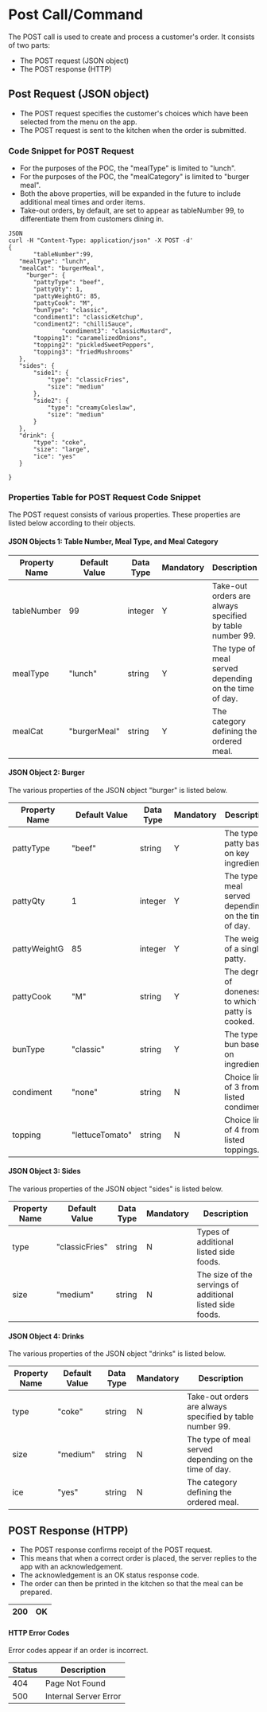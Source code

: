 # Post Call/Command 
The POST call is used to create and process a customer's order. It consists of two parts:  
* The POST request (JSON object)
* The POST response (HTTP)
 
## Post Request (JSON object)  
* The POST request specifies the customer's choices which have been selected from the menu on the app. 
* The POST request is sent to the kitchen when the order is submitted.

### Code Snippet for POST Request  
* For the purposes of the POC, the "mealType" is limited to "lunch".
* For the purposes of the POC, the "mealCategory" is limited to "burger meal".
* Both the above properties, will be expanded in the future to include additional meal times and order items.
* Take-out orders, by default, are set to appear as tableNumber 99, to differentiate them from customers dining in.  
 ```
JSON   
curl -H "Content-Type: application/json" -X POST -d'  
{  
        "tableNumber":99,  
	"mealType": "lunch",  
	"mealCat": "burgerMeal",  
	  "burger": {  
		"pattyType": "beef",  
		"pattyQty": 1,  
		"pattyWeightG": 85,  
		"pattyCook": "M",  
		"bunType": "classic",  
		"condiment1": "classicKetchup",  
		"condiment2": "chilliSauce",  
                "condiment3": "classicMustard",  
		"topping1": "caramelizedOnions",  
		"topping2": "pickledSweetPeppers",  
		"topping3": "friedMushrooms"  
	},  
	"sides": {  
		"side1": {  
			"type": "classicFries",  
			"size": "medium"  
		},  
		"side2": {  
			"type": "creamyColeslaw",  
			"size": "medium"  
		}  
	},  
	"drink": {  
		"type": "coke",  
		"size": "large",  
		"ice": "yes"   
	}

}
```

### Properties Table for POST Request Code Snippet  
The POST request consists of various properties.  These properties are listed below according to their objects. 
#### JSON Objects 1: **Table Number, Meal Type, and Meal Category**  

| Property Name | Default Value         | Data Type | Mandatory | Description                                               | 
|---------------|-----------------------|-----------|-----------|-----------------------------------------------------------|  
| tableNumber   | 99              	| integer   |     Y     | Take-out orders are always specified by table number 99.  |  							
| mealType	| "lunch"	        | string    |     Y	| The type of meal served depending on the time of day.     |  
| mealCat	| "burgerMeal"          | string    |     Y     | The category defining the ordered meal.                   |  

#### JSON Object 2: **Burger**  
The various properties of the JSON object "burger" is listed below.  

| Property Name | Default Value         | Data Type | Mandatory | Description                                               | 
|---------------|-----------------------|-----------|-----------|-----------------------------------------------------------|  
| pattyType     | "beef"                | string    |     Y     | The type of patty based on key ingredients.               |  							
| pattyQty	| 1     	        | integer   |     Y	| The type of meal served depending on the time of day.     |   
| pattyWeightG  | 85     	        | integer   |     Y     | The weight of a single patty.                             |  							
| pattyCook	| "M"  	                | string    |     Y	| The degree of doneness to which the patty is cooked.      |  
| bunType	| "classic"             | string    |     Y     | The type of bun based on ingredients.                     |  
| condiment     | "none"                | string    |     N     | Choice limit of 3 from listed condiments.                 |  							
| topping	| "lettuceTomato"     	| string    |     N	| Choice limit of 4 from listed toppings.                   |  

#### JSON Object 3: **Sides**   
The various properties of the JSON object "sides" is listed below.  

| Property Name | Default Value         | Data Type | Mandatory | Description                                               | 
|---------------|-----------------------|-----------|-----------|-----------------------------------------------------------|  
| type          | "classicFries"        | string    |     N     | Types of additional listed side foods.                    |  							
| size   	| "medium" 	        | string    |     N	| The size of the servings of additional listed side foods. |  

#### JSON Object 4: **Drinks**   
The various properties of the JSON object "drinks" is listed below.

| Property Name | Default Value         | Data Type | Mandatory | Description                                               | 
|---------------|-----------------------|-----------|-----------|-----------------------------------------------------------|  
| type          | "coke"              	| string    |     N     | Take-out orders are always specified by table number 99.  |  							
| size    	| "medium"	        | string    |     N	| The type of meal served depending on the time of day.     |  
| ice    	| "yes"                 | string    |     N     | The category defining the ordered meal.                   |  

## POST Response (HTPP)  
* The POST response confirms receipt of the POST request.
* This means that when a correct order is placed, the server replies to the app with an acknowledgement.
* The acknowledgement is an OK status response code.  
* The order can then be printed in the kitchen so that the meal can be prepared.

| 200           |OK                                                                                                         | 
|---------------|-----------------------------------------------------------------------------------------------------------|  

#### HTTP Error Codes  
Error codes appear if an order is incorrect.

| Status        | Description                                                                                                | 
|---------------|------------------------------------------------------------------------------------------------------------|  
| 404           | Page Not Found                                                                                             |  
| 500           | Internal Server Error                                                                                      |  






